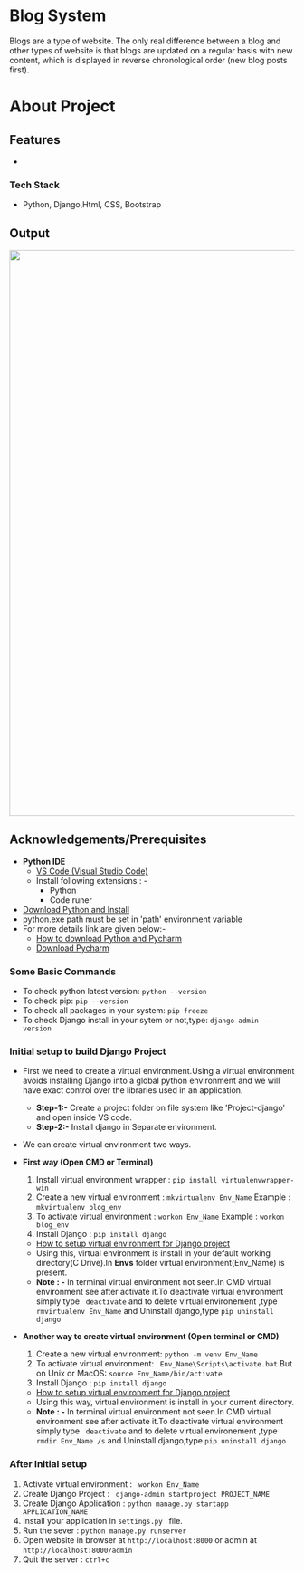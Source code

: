 # Blog System
Blogs are a type of website. The only real difference between a blog and other types of website is that blogs are updated on a regular basis with new content,
which is displayed in reverse chronological order (new blog posts first).

# About Project

## Features
  -
     
### Tech Stack
 - Python, Django,Html, CSS, Bootstrap

## Output
<div align="center">
<img src="media/Blog_system.PNG" width="1000"/>   
 
</div>

## Acknowledgements/Prerequisites
- **Python IDE**
   - [VS Code (Visual Studio Code)](https://code.visualstudio.com/docs/?dv=win)
   - Install following extensions : -
       - Python
       - Code runer
- [Download Python and Install](https://www.python.org/downloads/)
- python.exe path must be set in 'path' environment variable
- For more details link are given below:-
  - [How to download Python and Pycharm](https://www.youtube.com/watch?v=mbryl4MZJms&ab_channel=Telusko)
  - [Download Pycharm](https://www.jetbrains.com/pycharm/download/#section=windows)


### Some Basic Commands ###
- To check python latest version: `` python --version ``
- To check pip: `` pip --version `` 
- To check all packages in your system: `` pip freeze ``
- To check Django install in your sytem or not,type: `` django-admin --version ``

### Initial setup to build Django Project ###
- First we need to create a virtual environment.Using a virtual environment avoids installing Django into a global python environment and we will have exact control over the libraries used in an application.
    - **Step-1:-** Create a project folder on file system like 'Project-django' and open inside VS code.
    - **Step-2:-** Install django in Separate environment.
- We can create virtual environment two ways.
- **First way (Open CMD or Terminal)**
    1. Install virtual environment wrapper :  `` pip install virtualenvwrapper-win ``
    2. Create a new virtual environment : `` mkvirtualenv Env_Name `` Example : ``mkvirtualenv blog_env``
    3. To activate virtual environment : `` workon Env_Name `` Example : ``workon blog_env``
    4. Install Django : `` pip install django ``
    - [How to setup virtual environment for Django project](https://www.youtube.com/watch?v=F_xWv0Q_dLE&ab_channel=GeekyShows)
    - Using this, virtual environment is install in your default working directory(C Drive).In **Envs** folder virtual environment(Env_Name) is present.
    - **Note : -** In terminal virtual environment not seen.In CMD virtual environment see after activate it.To deactivate virtual environment simply type `` deactivate`` and to delete virtual environement ,type ``rmvirtualenv Env_Name`` and Uninstall django,type ``pip uninstall django``
    
 - **Another way to create virtual environment (Open terminal or CMD)**
    1. Create a new virtual environment: `` python -m venv Env_Name ``
    2. To activate virtual environment: `` Env_Name\Scripts\activate.bat`` But on Unix or MacOS: ``source Env_Name/bin/activate`` 
    3. Install Django : `` pip install django ``
      - [How to setup virtual environment for Django project](https://www.youtube.com/watch?v=APOPm01BVrk&ab_channel=CoreySchafer)
      - Using this way, virtual environment is install in your current directory.
      - **Note : -** In terminal virtual environment not seen.In CMD virtual environment see after activate it.To deactivate virtual environment simply type `` deactivate`` and to delete virtual environement ,type ``rmdir Env_Name /s`` and Uninstall django,type ``pip uninstall django``

### After Initial setup ###
 1. Activate virtual environment : `` workon Env_Name``
 2. Create Django Project : `` django-admin startproject PROJECT_NAME``
 3. Create Django Application : `` python manage.py startapp APPLICATION_NAME ``
 4. Install your application in ``settings.py `` file.
 5. Run the sever : `` python manage.py runserver ``
 6. Open website in browser at ``http://localhost:8000`` or admin at ``http://localhost:8000/admin``
 7. Quit the server : ``ctrl+c``


